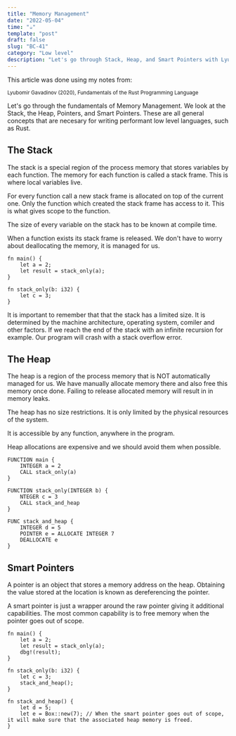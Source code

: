 ```yaml
---
title: "Memory Management"
date: "2022-05-04"
time: "☕️"
template: "post"
draft: false
slug: "BC-41"
category: "Low level"
description: "Let's go through Stack, Heap, and Smart Pointers with Lyubomir Gavadinov"
---
```


This article was done using my notes from:

<sub>Lyubomir Gavadinov (2020), Fundamentals of the Rust Programming Language</sub>


Let's go through the fundamentals of Memory Management. We look at the Stack, the Heap, Pointers, and Smart Pointers.
These are all general concepts that are necesary for writing performant low level languages, such as Rust.

## The Stack

The stack is a special region of the process memory that stores variables by each function. The memory for each function is called a stack frame. This is where local variables live. 

For every function call a new stack frame is allocated on top of the current one. Only the function which created the stack frame has access to it. This is what gives scope to the function. 

The size of every variable on the stack has to be known at compile time. 

When a function exists its stack frame is released. We don't have to worry about deallocating the memory, it is managed for us.

```
fn main() {
    let a = 2;
    let result = stack_only(a);
}

fn stack_only(b: i32) {
    let c = 3;
}
```

It is important to remember that that the stack has a limited size. It is determined by the machine architecture, operating system, comiler and other factors. If we reach the end of the stack with an infinite recursion for example. Our program will crash with a stack overflow error. 

## The Heap

The heap is a region of the process memory that is NOT automatically managed for us. We have manually allocate memory there and also free this memory once done. Failing to release allocated memory will result in in memory leaks.

The heap has no size restrictions. It is only limited by the physical resources of the system. 

It is accessible by any function, anywhere in the program. 

Heap allocations are expensive and we should avoid them when possible. 

```
FUNCTION main {
    INTEGER a = 2
    CALL stack_only(a)
}

FUNCTION stack_only(INTEGER b) {
    NTEGER c = 3
    CALL stack_and_heap
}

FUNC stack_and_heap {
    INTEGER d = 5
    POINTER e = ALLOCATE INTEGER 7
    DEALLOCATE e
}
```

## Smart Pointers

A pointer is an object that stores a memory address on the heap. Obtaining the value stored at the location is known as dereferencing the pointer.

A smart pointer is just a wrapper around the raw pointer giving it additional capabilities. The most common capability is to free memory when the pointer goes out of scope. 

```
fn main() {
    let a = 2;
    let result = stack_only(a);
    dbg!(result);
}

fn stack_only(b: i32) {
    let c = 3;
    stack_and_heap();
}

fn stack_and_heap() {
    let d = 5;
    let e = Box::new(7); // When the smart pointer goes out of scope, it will make sure that the associated heap memory is freed.
}
```